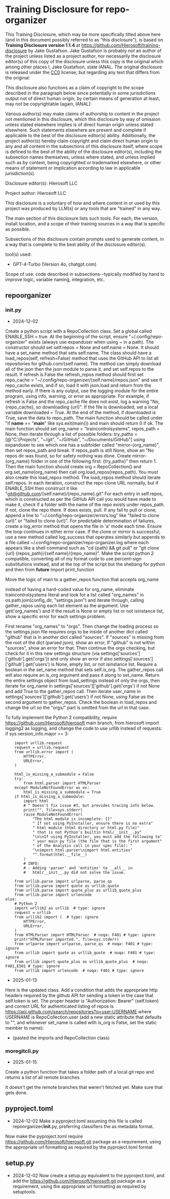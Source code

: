 # Training Disclosure for repo-organizer
This Training Disclosure, which may be more specifically titled above here (and in this document possibly referred to as "this disclosure"), is based on **Training Disclosure version 1.1.4** at https://github.com/Hierosoft/training-disclosure by Jake Gustafson. Jake Gustafson is probably *not* an author of the project unless listed as a project author, nor necessarily the disclosure editor(s) of this copy of the disclosure unless this copy is the original which among other places I, Jake Gustafson, state IANAL. The original disclosure is released under the [CC0](https://creativecommons.org/public-domain/cc0/) license, but regarding any text that differs from the original:

This disclosure also functions as a claim of copyright to the scope described in the paragraph below since potentially in some jurisdictions output not of direct human origin, by certain means of generation at least, may not be copyrightable (again, IANAL):

Various author(s) may make claims of authorship to content in the project not mentioned in this disclosure, which this disclosure by way of omission unless stated elsewhere implies is of direct human origin unless stated elsewhere. Such statements elsewhere are present and complete if applicable to the best of the disclosure editor(s) ability. Additionally, the project author(s) hereby claim copyright and claim direct human origin to any and all content in the subsections of this disclosure itself, where scope is defined to the best of the ability of the disclosure editor(s), including the subsection names themselves, unless where stated, and unless implied such as by context, being copyrighted or trademarked elsewhere, or other means of statement or implication according to law in applicable jurisdiction(s).

Disclosure editor(s): Hierosoft LLC

Project author: Hierosoft LLC

This disclosure is a voluntary of how and where content in or used by this project was produced by LLM(s) or any tools that are "trained" in any way.

The main section of this disclosure lists such tools. For each, the version, install location, and a scope of their training sources in a way that is specific as possible.

Subsections of this disclosure contain prompts used to generate content, in a way that is complete to the best ability of the disclosure editor(s).

tool(s) used:
- GPT-4-Turbo (Version 4o, chatgpt.com)

Scope of use: code described in subsections--typically modified by hand to improve logic, variable naming, integration, etc.


## repoorganizer
### __init__.py
- 2024-12-02

Create a python script with a RepoCollection class. Set a global called ENABLE_SSH = true. At the beginning of the script, ensure "~/.config/repo-organizer" exists (always use expanduser when using ~ in a path). The constructor should set self.repos = None and self.name = None. It should have a set_name method that sets self.name. The class should have a load_repos(self, refresh=False) method that uses the GitHub API to list all repositories for github.com/{self.name}. The method can simply download all of the json then the json module to parse it, and set  self.repos to the result. If refresh is False the refresh_repos method should first set repo_cache = "~/.config/repo-organizer/{self.name}/repos.json" and see if repo_cache exists, and if so, load it with json.load and return from the method early. If there is any output, use the logging module for the entire program, using info, warning, or error as appropriate. For example, if refresh is False and the repo_cache file does not exist, log a warning "No, {repo_cache}, so downloading {url}". If the file is downloaded, set a local variable downloaded = True. At the end of the method, if downloaded is True, save the data to repo_path. The main function should be called under "if __name__ == "__main__" like sys.exit(main()) and main should return 0 if ok. The main function should set org_name = "traincontrolsystems", repos_path = None, then iterate through a list of possible folders: try_paths = [@"C:\Projects", "~/git", "~/GitHub", "~/Documents/GitHub"] using expanduser to see which one has a subfolder called "mirror-{org_name}", then set repos_path and break. if repos_path is still None, show an "No repos dir was found, so for safety nothing was done. Create mirror-{org_name} folder in one of the following first: {try_paths}" then return 1. Then the main function should create org = RepoCollection() and org.set_name(org_name) then call org.load_repos(repos_path). You must also create this load_repos method. The load_repos method should iterate self.repos. In each iteration, construct the repo clone URL normally, but if ENABLE_SSH then construct it like "git@github.com/{self.name}/{repo_name}.git" For each entry in self.repos, which is constructed as per the GitHub API call you would have made to make it, check if a folder with the name of the repo exists under repos_path. If not, clone the repo there. If does exists, pull. If any fail to pull or clone, append a line to "~/.config/repo-organizer/errors.log" like "failed to clone {url}" or "failed to clone {url}". For predictable determination of failures, create a log_error method that opens the file in 'a' mode each time. Ensure the loop continues in either error case. If the clone or mirror is successful, use a new method called log_success that operates similarly but appends to a file called  ~/.config/repo-organizer/repo-organizer.log where each appears like a shell command such as "cd {path} && git pull" or "git clone {url} {repos_path}/{self.name}/{repo_name}". Make the script python 2 compatible, converting all of my format code to use percent-sign substitutions instead, and at the top of the script but the shebang for python and then from __future__ import print_function

Move the logic of main to a gather_repos function that accepts org_name

instead of having a hard-coded value for org_name, eliminate traincontrolsystems literal and look for a list called "org_names" in os.path.join(config_dir, "settings.json") and iterate through, calling gather_repos using each list element as the argument. Use get('org_names') and if the result is None or empty list or not isinstance list, show a specific error for each settings problem.

First rename "org_names" to "orgs". Then change the loading process so the settings.json file requires orgs to be inside of another dict called "github" that is in another dict called "sources". If "sources" is missing from the root of the dict (parsed json), show an error, If "github" is not within "sources", show an error for that. Then continue the orgs checking, but check for it in this new settings structure (via settings['sources']['github'].get('orgs')) and only show an error if also settings['sources']['github'].get('users') is None, empty list, or not isinstance list. Require a boolean in the set_name method that sets self.is_org. The gather_repos call will also require an is_org argument and pass it along to set_name. Return the entire settings object from load_settings instead of only the orgs, then iterate for org_name in settings['sources']['github'].get('orgs') if not None and add True to the gather_repos call. Then iterate user_name in settings['sources']['github'].get('users') if not None, using False as the second argument to gather_repos. Check the boolean in load_repos and change the url so the "orgs/" part is omitted from the url in that case.

To fully implement the Python 2 compatibility, require https://github.com/Hierosoft/hierosoft main branch, from hierosoft import logging2 as logging, and change the code to use urllib instead of requests: if sys.version_info.major >= 3:
```
    import urllib.request
    request = urllib.request
    from urllib.error import (
        HTTPError,
        URLError,
    )

    html_is_missing_a_submodule = False
    try:
        from html.parser import HTMLParser
    except ModuleNotFoundError as ex:
        html_is_missing_a_submodule = True
    if html_is_missing_a_submodule:
        import html
        # ^ Doesn't fix issue #3, but provides tracing info below.
        print("", file=sys.stderr)
        raise ModuleNotFoundError(
            "The html module is incomplete: {}"
            " If not using PyInstaller, ensure there is no extra"
            " html module (html directory or html.py file)"
            " that is not Python's builtin html/__init__.py"
            "\n\nIf using PyInstaller, you must add the following to"
            " your main py file (the file that is the first argument"
            " of the Analysis call in your spec file): "
            "\nimport html.parser\nimport html.entities"
            "".format(html.__file__)
        )
        # INFO:
        # - Adding 'parser' and 'entities' to __all__ in
        #   html/__init__.py did not solve the issue.

    from urllib.parse import urlparse, parse_qs
    from urllib.parse import quote as urllib_quote
    from urllib.parse import quote_plus as urllib_quote_plus
    from urllib.parse import urlencode
else:
    # Python 2
    import urllib2 as urllib  # type: ignore
    request = urllib
    from urllib2 import (  # type: ignore
        HTTPError,
        URLError,
    )
    from HTMLParser import HTMLParser  # noqa: F401 # type: ignore
    print("HTMLParser imported.", file=sys.stderr)
    from urlparse import urlparse, parse_qs  # noqa: F401 # type: ignore
    from urllib import quote as urllib_quote  # noqa: F401 # type: ignore
    from urllib import quote_plus as urllib_quote_plus  # noqa: F401,E501 # type: ignore
    from urllib import urlencode  # noqa: F401 # type: ignore
```

- 2025-01-13

Here is the updated class. Add a condition that adds the appropriate http headers required by the github API for sending a token in the case that self.token is set. The proper header is "Authorization: Bearer" (self.token) and correct URL for authenticated listing of repos is https://api.github.com/search/repositories?q=user:USERNAME where USERNAME is RepoCollection.user (add a new static attribute that defaults to "", and whenever set_name is called with is_org is False, set the static member to name):

- (pasted the imports and RepoCollection class)

### moregitcli.py
- 2025-01-15

Create a python function that takes a folder path of a local git repo and returns a list of all remote branches

It doesn't get the remote branches that weren't fetched yet. Make sure that gets done.

## pyproject.toml
- 2024-12-02
Make a pyproject.toml assuming this file is called repoorganizer/__init__.py, preferring classifiers the as metadata format.

Now  make the pyproject.toml require https://github.com/Hierosoft/hierosoft.git package as a requirement, using the appropriate url formatting as required by the pyproject.toml format

## setup.py
- 2024-12-02
Now create a setup.py equivalent to the pyproject.toml, and add the https://github.com/Hierosoft/hierosoft.git package as a requirement, using the appropriate url formatting as required by setuptools.
